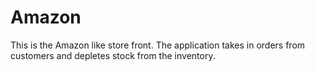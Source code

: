 # Amazon

This is the Amazon like store front. The application takes in orders from customers and depletes stock from the inventory.
